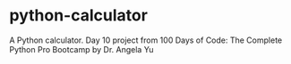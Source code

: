# python-calculator
A Python calculator. Day 10 project from 100 Days of Code: The Complete Python Pro Bootcamp by Dr. Angela Yu

